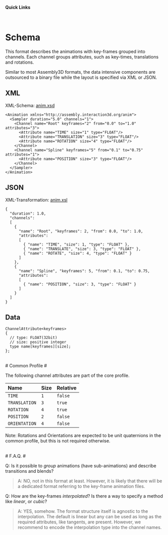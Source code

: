 **Quick Links**

<br />

# Schema #

This format describes the animations with key-frames grouped into channels. Each channel groups attributes, such as key-times, translations and rotations.

Similar to most Assembly3D formats, the data intensive components are outsourced to a binary file while the layout is specified via XML or JSON.

## XML ##

XML-Schema: [anim.xsd](http://assembly.interaction3d.org/xml/schema/anim.xsd)

```
<Animation xmlns="http://assembly.interaction3d.org/anim">
  <Sampler duration="5.0" channels="1">
    <Channel name="Root" keyframes="2" from="0.0" to="1.0" attributes="3">
      <Attribute name="TIME" size="1" type="FLOAT"/>
      <Attribute name="TRANSLATION" size="3" type="FLOAT"/>
      <Attribute name="ROTATION" size="4" type="FLOAT"/>
    </Channel>
    <Channel name="Spline" keyframes="5" from="0.1" to="0.75" attributes="1">
      <Attribute name="POSITION" size="3" type="FLOAT"/>
    </Channel>
  </Sampler>
</Animation>
```

## JSON ##

XML-Transformation: [anim.xsl](http://assembly.interaction3d.org/xml/transform/anim.xsl)

```
{
  "duration": 1.0,	
  "channels": 
  [
    {
      "name": "Root", "keyframes": 2, "from": 0.0, "to": 1.0,
      "attributes":
      [
        { "name": "TIME", "size": 1, "type": "FLOAT" },
        { "name": "TRANSLATE", "size": 3, "type": "FLOAT" },
        { "name": "ROTATE", "size": 4, "type": "FLOAT" }
      ]
    },
    {
      "name": "Spline", "keyframes": 5, "from": 0.1, "to": 0.75,
      "attributes":
      [
        { "name": "POSITION", "size": 3, "type": "FLOAT" }
      ]
    }
  ]
}
```

## Data ##

```
ChannelAttribute<keyframes>
{
  // type: FLOAT(32bit)
  // size: positive integer
  type name[keyframes][size]; 
};
```


<br />
# Common Profile #

The following channel attributes are part of the core profile.

| Name | Size | Relative |
|:-----|:-----|:---------|
| `TIME` | `1`  | `false`  |
| `TRANSLATION` | `3`  | `true`   |
| `ROTATION` | `4`  | `true`   |
| `POSITION` | `2`  | `false`  |
| `ORIENTATION` | `4`  | `false`  |

Note: Rotations and Orientations are expected to be unit quaternions in the common profile, but this is not required otherwise.

<br />
# F.A.Q. #

Q: Is it possible to _group_ animations (have sub-animations) and describe transitions and blends?
> A: NO, not in this format at least. However, it is likely that there will be a dedicated format referring to the key-frame animation files.


Q: How are the key-frames _interpolated_? Is there a way to specify a method like _linear_, or _cubic_?
> A: YES, somehow. The format structure itself is agnostic to the interpolation. The default is linear but any can be used as long as the required attributes, like tangents, are present. However, we recommend to encode the interpolation type into the channel names.